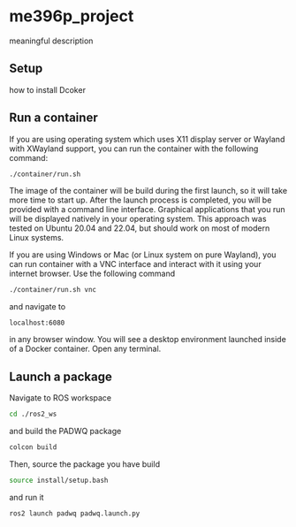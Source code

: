 # me396p_project
meaningful description

## Setup
how to install Dcoker

## Run a container
If you are using operating system which uses X11 display server or Wayland with XWayland support, you can run the container with the following command:

```bash
./container/run.sh
```

The image of the container will be build during the first launch, so it will take more time to start up. After the launch process is completed, you will be provided with a command line interface. Graphical applications that you run will be displayed natively in your operating system. This approach was tested on Ubuntu 20.04 and 22.04, but should work on most of modern Linux systems.

If you are using Windows or Mac (or Linux system on pure Wayland), you can run container with a VNC interface and interact with it using your internet browser. Use the following command

```bash
./container/run.sh vnc
```

and navigate to

```
localhost:6080
```

in any browser window. You will see a desktop environment launched inside of a Docker container. Open any terminal.

## Launch a package
Navigate to ROS workspace

```bash
cd ./ros2_ws
```
and build the PADWQ package

```bash
colcon build
```

Then, source the package you have build

```bash
source install/setup.bash
```

and run it

```bash
ros2 launch padwq padwq.launch.py
```

